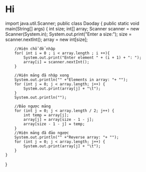 # Hi
import java.util.Scanner;
public class Daoday {
    public static void main(String[] args) {
        int size;
        int[] array;
        Scanner scanner = new Scanner(System.in);
        System.out.print("Enter a size:");
        size = scanner.nextInt();
        array = new int[size];

        //Hiện chỗ để nhập
        for( int i = 0 ; i < array.length ; i ++){
            System.out.print("Enter element " + (i + 1) + ": ");
            array[i] = scanner.nextInt();
        }

        //Hiện mảng đã nhập xong
        System.out.println("" +"Elements in array: "+ "");
        for (int j = 0; j < array.length; j++) {
            System.out.print(array[j] + "\t");
        }
        System.out.println("");

        //Đảo ngược mảng
        for (int j = 0; j < array.length / 2; j++) {
            int temp = array[j];
            array[j] = array[size - 1 - j];
            array[size - 1 - j] = temp;
        }
        //Hiện mảng đã đảo ngược
        System.out.println("" +"Reverse array: "+ "");
        for (int j = 0; j < array.length; j++) {
            System.out.print(array[j] + "\t");
        }
    }
}
